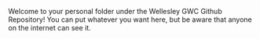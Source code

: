 Welcome to your personal folder under the Wellesley GWC Github Repository! You can put whatever you want here, but be aware that anyone on the internet can see it.










